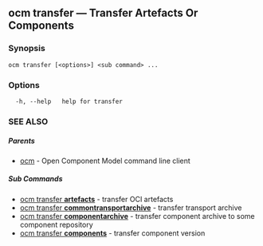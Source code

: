 ## ocm transfer &mdash; Transfer Artefacts Or Components

### Synopsis

```
ocm transfer [<options>] <sub command> ...
```

### Options

```
  -h, --help   help for transfer
```

### SEE ALSO

##### Parents

* [ocm](ocm.md)	 - Open Component Model command line client


##### Sub Commands

* [ocm transfer <b>artefacts</b>](ocm_transfer_artefacts.md)	 - transfer OCI artefacts
* [ocm transfer <b>commontransportarchive</b>](ocm_transfer_commontransportarchive.md)	 - transfer transport archive
* [ocm transfer <b>componentarchive</b>](ocm_transfer_componentarchive.md)	 - transfer component archive to some component repository
* [ocm transfer <b>components</b>](ocm_transfer_components.md)	 - transfer component version

